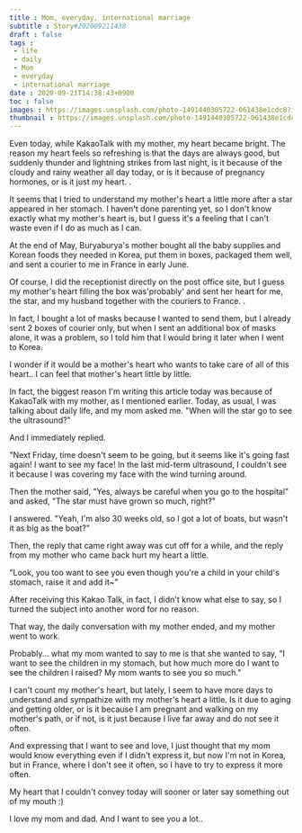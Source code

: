 ```yaml
---
title : Mom, everyday, international marriage
subtitle : Story#202009211438
draft : false
tags :
 - life
 - daily
 - Mom
 - everyday
 - international marriage
date : 2020-09-21T14:38:43+0900
toc : false
images : https://images.unsplash.com/photo-1491440305722-061438e1cdc8?ixlib=rb-1.2.1&q=85&fm=jpg&crop=entropy&cs=srgb&ixid=eyJhcHBfaWQiOjE1NTU0OX0
thumbnail : https://images.unsplash.com/photo-1491440305722-061438e1cdc8?ixlib=rb-1.2.1&q=85&fm=jpg&crop=entropy&cs=srgb&ixid=eyJhcHBfaWQiOjE1NTU0OX0
---
```

Even today, while KakaoTalk with my mother, my heart became bright. The reason my heart feels so refreshing is that the days are always good, but suddenly thunder and lightning strikes from last night, is it because of the cloudy and rainy weather all day today, or is it because of pregnancy hormones, or is it just my heart. .  

It seems that I tried to understand my mother's heart a little more after a star appeared in her stomach. I haven't done parenting yet, so I don't know exactly what my mother's heart is, but I guess it's a feeling that I can't waste even if I do as much as I can.  

At the end of May, Buryaburya's mother bought all the baby supplies and Korean foods they needed in Korea, put them in boxes, packaged them well, and sent a courier to me in France in early June.  

Of course, I did the receptionist directly on the post office site, but I guess my mother's heart filling the box was'probably' and sent her heart for me, the star, and my husband together with the couriers to France. .  

In fact, I bought a lot of masks because I wanted to send them, but I already sent 2 boxes of courier only, but when I sent an additional box of masks alone, it was a problem, so I told him that I would bring it later when I went to Korea.  

I wonder if it would be a mother's heart who wants to take care of all of this heart.. I can feel that mother's heart little by little.  

In fact, the biggest reason I'm writing this article today was because of KakaoTalk with my mother, as I mentioned earlier. Today, as usual, I was talking about daily life, and my mom asked me. "When will the star go to see the ultrasound?"  

And I immediately replied.  

"Next Friday, time doesn't seem to be going, but it seems like it's going fast again! I want to see my face! In the last mid-term ultrasound, I couldn't see it because I was covering my face with the wind turning around.  

Then the mother said, "Yes, always be careful when you go to the hospital" and asked, "The star must have grown so much, right?"  

I answered. "Yeah, I'm also 30 weeks old, so I got a lot of boats, but wasn't it as big as the boat?"  

Then, the reply that came right away was cut off for a while, and the reply from my mother who came back hurt my heart a little.  

"Look, you too want to see you even though you're a child in your child's stomach, raise it and add it~"  

After receiving this Kakao Talk, in fact, I didn't know what else to say, so I turned the subject into another word for no reason.  

That way, the daily conversation with my mother ended, and my mother went to work.  

Probably... what my mom wanted to say to me is that she wanted to say, "I want to see the children in my stomach, but how much more do I want to see the children I raised? My mom wants to see you so much."  

I can't count my mother's heart, but lately, I seem to have more days to understand and sympathize with my mother's heart a little. Is it due to aging and getting older, or is it because I am pregnant and walking on my mother's path, or if not, is it just because I live far away and do not see it often.  

And expressing that I want to see and love, I just thought that my mom would know everything even if I didn't express it, but now I'm not in Korea, but in France, where I don't see it often, so I have to try to express it more often.  

My heart that I couldn't convey today will sooner or later say something out of my mouth :)  

I love my mom and dad. And I want to see you a lot..